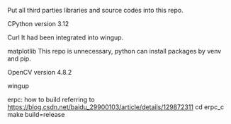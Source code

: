 Put all third parties libraries and source codes into this repo.

CPython version 3.12

Curl It had been integrated into wingup.

matplotlib This repo is unnecessary, python can install packages by venv and pip.

OpenCV version 4.8.2

wingup

erpc: how to build referring to https://blog.csdn.net/baidu_29900103/article/details/129872311
cd erpc_c
make build=release
